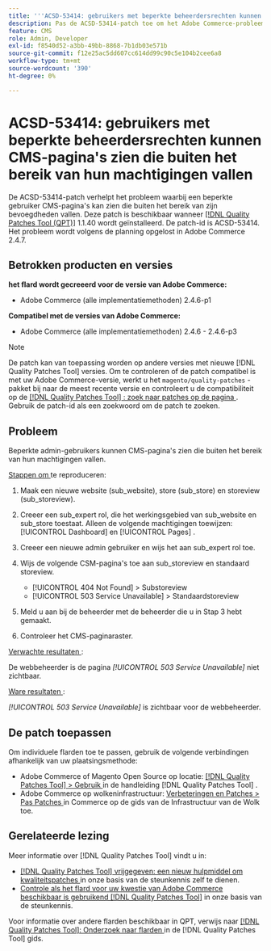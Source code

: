 ```yaml
---
title: '''ACSD-53414: gebruikers met beperkte beheerdersrechten kunnen CMS-pagina''s zien die buiten het bereik van hun machtigingen vallen'''
description: Pas de ACSD-53414-patch toe om het Adobe Commerce-probleem op te lossen, waarbij een gebruiker met beperkte beheerdersrechten CMS-pagina's kan zien die buiten het bereik van zijn bevoegdheden vallen.
feature: CMS
role: Admin, Developer
exl-id: f8540d52-a3bb-49bb-8868-7b1db03e571b
source-git-commit: f12e25ac5dd607cc614dd99c90c5e104b2cee6a8
workflow-type: tm+mt
source-wordcount: '390'
ht-degree: 0%

---
```


# ACSD-53414: gebruikers met beperkte beheerdersrechten kunnen CMS-pagina&#39;s zien die buiten het bereik van hun machtigingen vallen

De ACSD-53414-patch verhelpt het probleem waarbij een beperkte gebruiker CMS-pagina&#39;s kan zien die buiten het bereik van zijn bevoegdheden vallen. Deze patch is beschikbaar wanneer [[!DNL Quality Patches Tool (QPT)]](/help/announcements/adobe-commerce-announcements/magento-quality-patches-released-new-tool-to-self-serve-quality-patches.md) 1.1.40 wordt geïnstalleerd. De patch-id is ACSD-53414. Het probleem wordt volgens de planning opgelost in Adobe Commerce 2.4.7.

## Betrokken producten en versies

**het flard wordt gecreeerd voor de versie van Adobe Commerce:**

* Adobe Commerce (alle implementatiemethoden) 2.4.6-p1

**Compatibel met de versies van Adobe Commerce:**

* Adobe Commerce (alle implementatiemethoden) 2.4.6 - 2.4.6-p3

>[!NOTE]
>
>De patch kan van toepassing worden op andere versies met nieuwe [!DNL Quality Patches Tool] versies. Om te controleren of de patch compatibel is met uw Adobe Commerce-versie, werkt u het `magento/quality-patches` -pakket bij naar de meest recente versie en controleert u de compatibiliteit op de [[!DNL Quality Patches Tool] : zoek naar patches op de pagina ](https://experienceleague.adobe.com/tools/commerce-quality-patches/index.html) . Gebruik de patch-id als een zoekwoord om de patch te zoeken.

## Probleem

Beperkte admin-gebruikers kunnen CMS-pagina&#39;s zien die buiten het bereik van hun machtigingen vallen.

<u> Stappen om </u> te reproduceren:

1. Maak een nieuwe website (sub_website), store (sub_store) en storeview (sub_storeview).
1. Creeer een sub_expert rol, die het werkingsgebied van sub_website en sub_store toestaat. Alleen de volgende machtigingen toewijzen: [!UICONTROL Dashboard] en [!UICONTROL Pages] .
1. Creeer een nieuwe admin gebruiker en wijs het aan sub_expert rol toe.
1. Wijs de volgende CSM-pagina&#39;s toe aan sub_storeview en standaard storeview.

   * [!UICONTROL 404 Not Found] > Substoreview
   * [!UICONTROL 503 Service Unavailable] > Standaardstoreview

1. Meld u aan bij de beheerder met de beheerder die u in Stap 3 hebt gemaakt.
1. Controleer het CMS-paginaraster.

<u> Verwachte resultaten </u>:

De webbeheerder is de pagina *[!UICONTROL 503 Service Unavailable]* niet zichtbaar.

<u> Ware resultaten </u>:

*[!UICONTROL 503 Service Unavailable]* is zichtbaar voor de webbeheerder.

## De patch toepassen

Om individuele flarden toe te passen, gebruik de volgende verbindingen afhankelijk van uw plaatsingsmethode:

* Adobe Commerce of Magento Open Source op locatie: [[!DNL Quality Patches Tool]  > Gebruik ](https://experienceleague.adobe.com/docs/commerce-operations/tools/quality-patches-tool/usage.html) in de handleiding [!DNL Quality Patches Tool] .
* Adobe Commerce op wolkeninfrastructuur: [ Verbeteringen en Patches > Pas Patches ](https://experienceleague.adobe.com/docs/commerce-cloud-service/user-guide/develop/upgrade/apply-patches.html) in Commerce op de gids van de Infrastructuur van de Wolk toe.

## Gerelateerde lezing

Meer informatie over [!DNL Quality Patches Tool] vindt u in:

* [[!DNL Quality Patches Tool]  vrijgegeven: een nieuw hulpmiddel om kwaliteitspatches ](/help/announcements/adobe-commerce-announcements/magento-quality-patches-released-new-tool-to-self-serve-quality-patches.md) in onze basis van de steunkennis zelf te dienen.
* [ Controle als het flard voor uw kwestie van Adobe Commerce beschikbaar is gebruikend  [!DNL Quality Patches Tool]](/help/support-tools/patches-available-in-qpt-tool/check-patch-for-magento-issue-with-magento-quality-patches.md) in onze basis van de steunkennis.

Voor informatie over andere flarden beschikbaar in QPT, verwijs naar [[!DNL Quality Patches Tool]: Onderzoek naar flarden ](https://experienceleague.adobe.com/tools/commerce-quality-patches/index.html) in de [!DNL Quality Patches Tool] gids.
